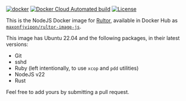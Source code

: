 [![docker](https://github.com/maxonfjvipon/rultor-image-js/actions/workflows/docker-build.yml/badge.svg)](https://github.com/maxonfjvipon/rultor-image-js/actions/workflows/docker-build.yml)
[![Docker Cloud Automated build](https://img.shields.io/docker/cloud/automated/maxonfjvipon/rultor-image-js)](https://hub.docker.com/r/maxonfjvipon/rultor-image-js)
[![License](https://img.shields.io/badge/license-MIT-green.svg)](https://github.com/maxonfjvipon/total/rultor-image-js/master/LICENSE.txt)

This is the NodeJS Docker image for [Rultor](https://www.rultor.com), available in
Docker Hub as [`maxonfjvipon/rultor-image-js`](https://hub.docker.com/r/maxonfjvipon/rultor-image-js).

This image has Ubuntu 22.04 and the following packages, in their latest versions:

  * Git
  * sshd
  * Ruby (left intentionally, to use `xcop` and `pdd` utilities)
  * NodeJS v22
  * Rust

Feel free to add yours by submitting a pull request.
